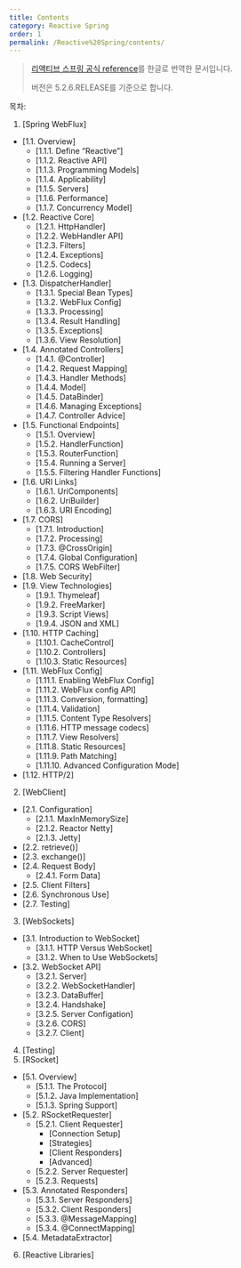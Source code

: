 ```yaml
---
title: Contents
category: Reactive Spring
order: 1
permalink: /Reactive%20Spring/contents/
---
```


> [리액티브 스프링 공식 reference](https://docs.spring.io/spring/docs/current/spring-framework-reference/web-reactive.html)를 한글로 번역한 문서입니다.
>
> 버전은 5.2.6.RELEASE를 기준으로 합니다.

목차:

1. [Spring WebFlux]
- [1.1. Overview]
  + [1.1.1. Define “Reactive”]
  + [1.1.2. Reactive API]
  + [1.1.3. Programming Models]
  + [1.1.4. Applicability]
  + [1.1.5. Servers]
  + [1.1.6. Performance]
  + [1.1.7. Concurrency Model]
- [1.2. Reactive Core]
  + [1.2.1. HttpHandler]
  + [1.2.2. WebHandler API]
  + [1.2.3. Filters]
  + [1.2.4. Exceptions]
  + [1.2.5. Codecs]
  + [1.2.6. Logging]
- [1.3. DispatcherHandler]
  + [1.3.1. Special Bean Types]
  + [1.3.2. WebFlux Config]
  + [1.3.3. Processing]
  + [1.3.4. Result Handling]
  + [1.3.5. Exceptions]
  + [1.3.6. View Resolution]
- [1.4. Annotated Controllers]
  + [1.4.1. @Controller]
  + [1.4.2. Request Mapping]
  + [1.4.3. Handler Methods]
  + [1.4.4. Model]
  + [1.4.5. DataBinder]
  + [1.4.6. Managing Exceptions]
  + [1.4.7. Controller Advice]
- [1.5. Functional Endpoints]
  + [1.5.1. Overview]
  + [1.5.2. HandlerFunction]
  + [1.5.3. RouterFunction]
  + [1.5.4. Running a Server]
  + [1.5.5. Filtering Handler Functions]
- [1.6. URI Links]
  + [1.6.1. UriComponents]
  + [1.6.2. UriBuilder]
  + [1.6.3. URI Encoding]
- [1.7. CORS]
  + [1.7.1. Introduction]
  + [1.7.2. Processing]
  + [1.7.3. @CrossOrigin]
  + [1.7.4. Global Configuration]
  + [1.7.5. CORS WebFilter]
- [1.8. Web Security]
- [1.9. View Technologies]
  + [1.9.1. Thymeleaf]
  + [1.9.2. FreeMarker]
  + [1.9.3. Script Views]
  + [1.9.4. JSON and XML]
- [1.10. HTTP Caching]
  + [1.10.1. CacheControl]
  + [1.10.2. Controllers]
  + [1.10.3. Static Resources]
- [1.11. WebFlux Config]
  + [1.11.1. Enabling WebFlux Config]
  + [1.11.2. WebFlux config API]
  + [1.11.3. Conversion, formatting]
  + [1.11.4. Validation]
  + [1.11.5. Content Type Resolvers]
  + [1.11.6. HTTP message codecs]
  + [1.11.7. View Resolvers]
  + [1.11.8. Static Resources]
  + [1.11.9. Path Matching]
  + [1.11.10. Advanced Configuration Mode]
- [1.12. HTTP/2]
2. [WebClient]
- [2.1. Configuration]
  + [2.1.1. MaxInMemorySize]
  + [2.1.2. Reactor Netty]
  + [2.1.3. Jetty]
- [2.2. retrieve()]
- [2.3. exchange()]
- [2.4. Request Body]
  + [2.4.1. Form Data]
- [2.5. Client Filters]
- [2.6. Synchronous Use]
- [2.7. Testing]
3. [WebSockets]
- [3.1. Introduction to WebSocket]
  + [3.1.1. HTTP Versus WebSocket]
  + [3.1.2. When to Use WebSockets]
- [3.2. WebSocket API]
  + [3.2.1. Server]
  + [3.2.2. WebSocketHandler]
  + [3.2.3. DataBuffer]
  + [3.2.4. Handshake]
  + [3.2.5. Server Configation]
  + [3.2.6. CORS]
  + [3.2.7. Client]
4. [Testing]
5. [RSocket]
- [5.1. Overview]
  + [5.1.1. The Protocol]
  + [5.1.2. Java Implementation]
  + [5.1.3. Spring Support]
- [5.2. RSocketRequester]
  + [5.2.1. Client Requester]
    * [Connection Setup]
    * [Strategies]
    * [Client Responders]
    * [Advanced]
  + [5.2.2. Server Requester]
  + [5.2.3. Requests]
- [5.3. Annotated Responders]
  + [5.3.1. Server Responders]
  + [5.3.2. Client Responders]
  + [5.3.3. @MessageMapping]
  + [5.3.4. @ConnectMapping]
- [5.4. MetadataExtractor]
6. [Reactive Libraries]
